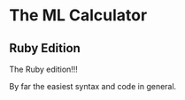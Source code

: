# The ML Calculator
## Ruby Edition

The Ruby edition!!!

By far the easiest syntax and code in general.